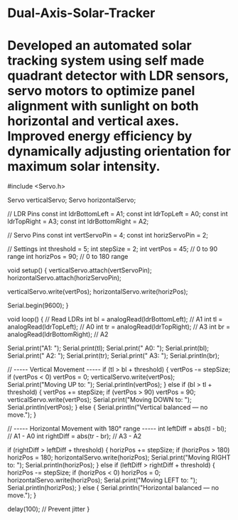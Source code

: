 # Dual-Axis-Solar-Tracker
# Developed an automated solar tracking system using self made quadrant detector with LDR sensors, servo motors to optimize panel alignment with sunlight on both horizontal and vertical axes. Improved energy efficiency by dynamically adjusting orientation for maximum solar intensity.
#include <Servo.h>

Servo verticalServo;
Servo horizontalServo;

// LDR Pins
const int ldrBottomLeft = A1;
const int ldrTopLeft = A0;
const int ldrTopRight = A3;
const int ldrBottomRight = A2;

// Servo Pins
const int vertServoPin = 4;
const int horizServoPin = 2;

// Settings
int threshold = 5;
int stepSize = 2;
int vertPos = 45;     // 0 to 90 range
int horizPos = 90;    // 0 to 180 range

void setup() {
  verticalServo.attach(vertServoPin);
  horizontalServo.attach(horizServoPin);

  verticalServo.write(vertPos);
  horizontalServo.write(horizPos);

  Serial.begin(9600);
}

void loop() {
  // Read LDRs
  int bl = analogRead(ldrBottomLeft);  // A1
  int tl = analogRead(ldrTopLeft);     // A0
  int tr = analogRead(ldrTopRight);    // A3
  int br = analogRead(ldrBottomRight); // A2

  Serial.print("A1: "); Serial.print(tl);
  Serial.print(" A0: "); Serial.print(bl);
  Serial.print(" A2: "); Serial.print(tr);
  Serial.print(" A3: "); Serial.println(br);

  // ----- Vertical Movement -----
  if (tl > bl + threshold) {
    vertPos -= stepSize;
    if (vertPos < 0) vertPos = 0;
    verticalServo.write(vertPos);
    Serial.print("Moving UP to: "); Serial.println(vertPos);
  } else if (bl > tl + threshold) {
    vertPos += stepSize;
    if (vertPos > 90) vertPos = 90;
    verticalServo.write(vertPos);
    Serial.print("Moving DOWN to: "); Serial.println(vertPos);
  } else {
    Serial.println("Vertical balanced — no move.");
  }

  // ----- Horizontal Movement with 180° range -----
  int leftDiff = abs(tl - bl);  // A1 - A0
  int rightDiff = abs(tr - br); // A3 - A2

  if (rightDiff > leftDiff + threshold) {
    horizPos += stepSize;
    if (horizPos > 180) horizPos = 180;
    horizontalServo.write(horizPos);
    Serial.print("Moving RIGHT to: "); Serial.println(horizPos);
  } else if (leftDiff > rightDiff + threshold) {
    horizPos -= stepSize;
    if (horizPos < 0) horizPos = 0;
    horizontalServo.write(horizPos);
    Serial.print("Moving LEFT to: "); Serial.println(horizPos);
  } else {
    Serial.println("Horizontal balanced — no move.");
  }

  delay(100); // Prevent jitter
}
